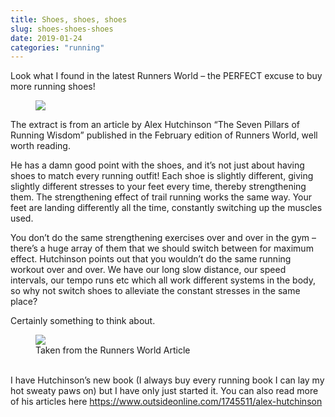 ```yaml
---
title: Shoes, shoes, shoes
slug: shoes-shoes-shoes
date: 2019-01-24
categories: "running"
---
```


<p>Look what I found in the latest Runners World – the PERFECT excuse to buy more running shoes!</p>



<figure class="wp-block-image .border-image"><img src="http://res.cloudinary.com/dy6grlu8z/image/upload/v1558866470/rmbecp0f3moejzl4thne.png"/></figure>



<p>The extract is from an article by Alex Hutchinson “The Seven Pillars of Running Wisdom” published in the February edition of Runners World, well worth reading.</p>



<p>He has a damn good point with the shoes, and it’s not just about having shoes to match every running outfit! Each shoe is slightly different,  giving slightly different stresses to your feet every time, thereby strengthening them. The strengthening effect of trail running works the same way. Your feet are landing differently all the time, constantly switching up the muscles used.</p>



<p>You don’t do the same strengthening exercises over and over in the gym – there’s a huge array of them that we should switch between for maximum effect. Hutchinson points out that you wouldn’t do the same running workout over and over. We have our long slow distance, our speed intervals, our tempo runs etc which all work different systems in the body, so why not switch shoes to alleviate the constant stresses in the same place?</p>



<p>Certainly something to think about.</p>



<figure class="wp-block-image"><img src="http://res.cloudinary.com/dy6grlu8z/image/upload/v1558866471/zarldcbpdamk7ccmfh6l.png"/><figcaption>Taken from the Runners World Article<br/><br/></figcaption></figure>



<p>I have Hutchinson’s new book (I always buy every running book I can lay my hot sweaty paws on) but I have only just started it.  You can also read more of his articles here <a href="https://www.outsideonline.com/1745511/alex-hutchinson">https://www.outsideonline.com/1745511/alex-hutchinson</a></p>



<p></p>



<p></p>


